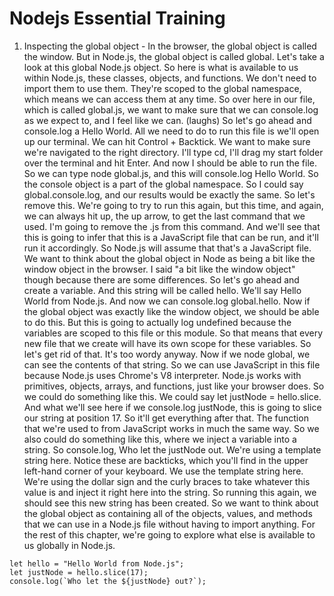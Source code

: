 # Nodejs Essential Training
1. Inspecting the global object - 
In the browser, the global object is called the window. But in Node.js, the global object is called global. Let's take a look at this global Node.js object. So here is what is available to us within Node.js, these classes, objects, and functions. We don't need to import them to use them. They're scoped to the global namespace, which means we can access them at any time. So over here in our file, which is called global.js, we want to make sure that we can console.log as we expect to, and I feel like we can. (laughs) So let's go ahead and console.log a Hello World. All we need to do to run this file is we'll open up our terminal. We can hit Control + Backtick. We want to make sure we're navigated to the right directory. I'll type cd, I'll drag my start folder over the terminal and hit Enter. And now I should be able to run the file. So we can type node global.js, and this will console.log Hello World. So the console object is a part of the global namespace. So I could say global.console.log, and our results would be exactly the same. So let's remove this. We're going to try to run this again, but this time, and again, we can always hit up, the up arrow, to get the last command that we used. I'm going to remove the .js from this command. And we'll see that this is going to infer that this is a JavaScript file that can be run, and it'll run it accordingly. So Node.js will assume that that's a JavaScript file. We want to think about the global object in Node as being a bit like the window object in the browser. I said "a bit like the window object" though because there are some differences. So let's go ahead and create a variable. And this string will be called hello. We'll say Hello World from Node.js. And now we can console.log global.hello. Now if the global object was exactly like the window object, we should be able to do this. But this is going to actually log undefined because the variables are scoped to this file or this module. So that means that every new file that we create will have its own scope for these variables. So let's get rid of that. It's too wordy anyway. Now if we node global, we can see the contents of that string. So we can use JavaScript in this file because Node.js uses Chrome's V8 interpreter. Node.js works with primitives, objects, arrays, and functions, just like your browser does. So we could do something like this. We could say let justNode = hello.slice. And what we'll see here if we console.log justNode, this is going to slice our string at position 17. So it'll get everything after that. The function that we're used to from JavaScript works in much the same way. So we also could do something like this, where we inject a variable into a string. So console.log, Who let the justNode out. We're using a template string here. Notice these are backticks, which you'll find in the upper left-hand corner of your keyboard. We use the template string here. We're using the dollar sign and the curly braces to take whatever this value is and inject it right here into the string. So running this again, we should see this new string has been created. So we want to think about the global object as containing all of the objects, values, and methods that we can use in a Node.js file without having to import anything. For the rest of this chapter, we're going to explore what else is available to us globally in Node.js.
```
let hello = "Hello World from Node.js";
let justNode = hello.slice(17);
console.log(`Who let the ${justNode} out?`);
```
